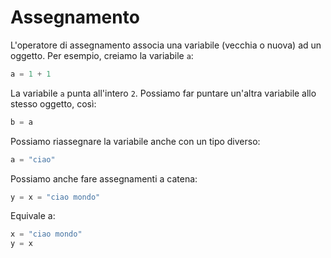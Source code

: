 # Assegnamento

L'operatore di assegnamento associa una variabile (vecchia o nuova) ad un oggetto. Per esempio, creiamo la variabile `a`:

```python
a = 1 + 1 
```
La variabile `a` punta all'intero `2`. Possiamo far puntare un'altra variabile allo stesso oggetto, così:

```python
b = a
```

Possiamo riassegnare la variabile anche con un tipo diverso:

```python
a = "ciao"
```

Possiamo anche fare assegnamenti a catena:

```python
y = x = "ciao mondo"
```

Equivale a:

```python
x = "ciao mondo"
y = x
```